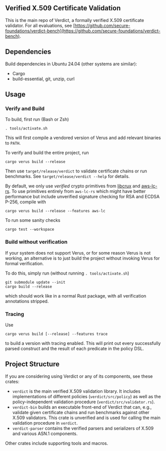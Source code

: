Verified X.509 Certificate Validation
---

This is the main repo of Verdict, a formally verified X.509 certificate validator.
For all evaluations, see [https://github.com/secure-foundations/verdict-bench](https://github.com/secure-foundations/verdict-bench).

## Dependencies

Build dependencies in Ubuntu 24.04 (other systems are similar):
- Cargo
- build-essential, git, unzip, curl

## Usage

### Verify and Build

To build, first run (Bash or Zsh)
```
. tools/activate.sh
```
This will first compile a vendored version of Verus and add relevant binaries to `PATH`.

To verify and build the entire project, run
```
cargo verus build --release
```
Then use `target/release/verdict` to validate certificate chains or run benchmarks.
See `target/release/verdict --help` for details.

By default, we only use *verified* crypto primitives from [libcrux](https://github.com/cryspen/libcrux) and [aws-lc-rs](https://github.com/aws/aws-lc-rs).
To use primitives entirely from `aws-lc-rs` which might have better performance but include unverified signature checking for RSA and ECDSA P-256,
compile with
```
cargo verus build --release --features aws-lc
```

To run some sanity checks
```
cargo test --workspace
```

### Build without verification

If your system does not support Verus, or for some reason Verus is not working,
an alternative is to just build the project without invoking Verus for formal verification.

To do this, simply run (without running `. tools/activate.sh`)
```
git submodule update --init
cargo build --release
```
which should work like in a normal Rust package, with all verification annotations stripped.

### Tracing

Use
```
cargo verus build [--release] --features trace
```
to build a version with tracing enabled.
This will print out every successfully parsed construct and the result of each predicate in the policy DSL.

## Project Structure

If you are considering using Verdict or any of its components, see these crates:
- `verdict` is the main verified X.509 validation library. It includes implementations of different policies (`verdict/src/policy`) as well as the policy-independent validation procedure (`verdict/src/validator.rs`).
- `verdict-bin` builds an executable front-end of Verdict that can, e.g., validate given certificate chains and run benchmarks against other X.509 validators.
  This crate is unverified and is used for calling the main validation procedure in `verdict`.
- `verdict-parser` contains the verified parsers and serializers of X.509 and various ASN.1 components.

Other crates include supporting tools and macros.
